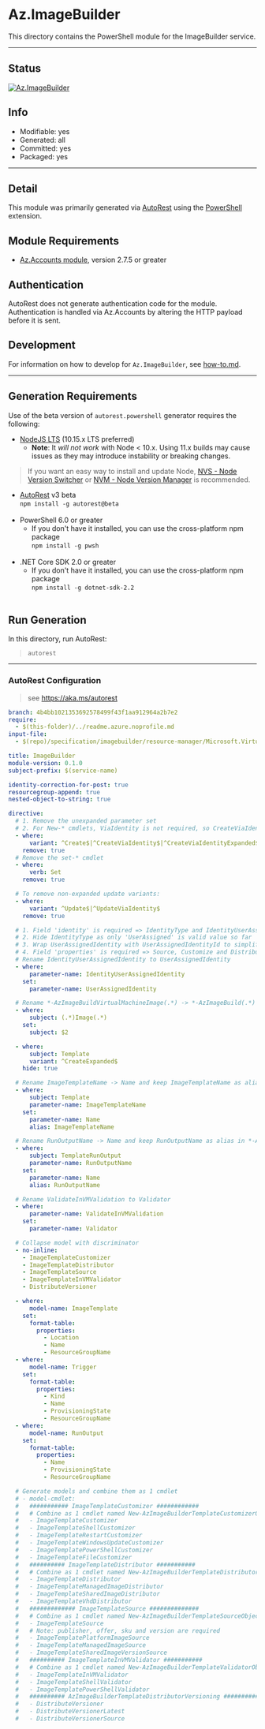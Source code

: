 <!-- region Generated -->
# Az.ImageBuilder
This directory contains the PowerShell module for the ImageBuilder service.

---
## Status
[![Az.ImageBuilder](https://img.shields.io/powershellgallery/v/Az.ImageBuilder.svg?style=flat-square&label=Az.ImageBuilder "Az.ImageBuilder")](https://www.powershellgallery.com/packages/Az.ImageBuilder/)

## Info
- Modifiable: yes
- Generated: all
- Committed: yes
- Packaged: yes

---
## Detail
This module was primarily generated via [AutoRest](https://github.com/Azure/autorest) using the [PowerShell](https://github.com/Azure/autorest.powershell) extension.

## Module Requirements
- [Az.Accounts module](https://www.powershellgallery.com/packages/Az.Accounts/), version 2.7.5 or greater

## Authentication
AutoRest does not generate authentication code for the module. Authentication is handled via Az.Accounts by altering the HTTP payload before it is sent.

## Development
For information on how to develop for `Az.ImageBuilder`, see [how-to.md](how-to.md).
<!-- endregion -->

---
## Generation Requirements
Use of the beta version of `autorest.powershell` generator requires the following:
- [NodeJS LTS](https://nodejs.org) (10.15.x LTS preferred)
  - **Note**: It *will not work* with Node < 10.x. Using 11.x builds may cause issues as they may introduce instability or breaking changes.
> If you want an easy way to install and update Node, [NVS - Node Version Switcher](../nodejs/installing-via-nvs.md) or [NVM - Node Version Manager](../nodejs/installing-via-nvm.md) is recommended.
- [AutoRest](https://aka.ms/autorest) v3 beta <br>`npm install -g autorest@beta`<br>&nbsp;
- PowerShell 6.0 or greater
  - If you don't have it installed, you can use the cross-platform npm package <br>`npm install -g pwsh`<br>&nbsp;
- .NET Core SDK 2.0 or greater
  - If you don't have it installed, you can use the cross-platform npm package <br>`npm install -g dotnet-sdk-2.2`<br>&nbsp;

## Run Generation
In this directory, run AutoRest:
> `autorest`

---
### AutoRest Configuration
> see https://aka.ms/autorest

``` yaml
branch: 4b4bb1021353692578499f43f1aa912964a2b7e2
require:
  - $(this-folder)/../readme.azure.noprofile.md
input-file:
  - $(repo)/specification/imagebuilder/resource-manager/Microsoft.VirtualMachineImages/stable/2022-07-01/imagebuilder.json

title: ImageBuilder
module-version: 0.1.0
subject-prefix: $(service-name)

identity-correction-for-post: true
resourcegroup-append: true
nested-object-to-string: true

directive:
  # 1. Remove the unexpanded parameter set
  # 2. For New-* cmdlets, ViaIdentity is not required, so CreateViaIdentityExpanded is removed as well
  - where:
      variant: ^Create$|^CreateViaIdentity$|^CreateViaIdentityExpanded$
    remove: true
  # Remove the set-* cmdlet
  - where:
      verb: Set
    remove: true

  # To remove non-expanded update variants:
  - where:
      variant: ^Update$|^UpdateViaIdentity$
    remove: true

  # 1. Field 'identity' is required => IdentityType and IdentityUserAssignedIdentity are required
  # 2. Hide IdentityType as only 'UserAssigned' is valid value so far
  # 3. Wrap UserAssignedIdentity with UserAssignedIdentityId to simplify customer's input 
  # 4. Field 'properties' is required => Source, Customize and Distribute are required
  # Rename IdentityUserAssignedIdentity to UserAssignedIdentity
  - where:
      parameter-name: IdentityUserAssignedIdentity
    set:
      parameter-name: UserAssignedIdentity

  # Rename *-AzImageBuildVirtualMachineImage(.*) -> *-AzImageBuild(.*)
  - where:
      subject: (.*)Image(.*)
    set:
      subject: $2

  - where:
      subject: Template
      variant: ^CreateExpanded$
    hide: true

  # Rename ImageTemplateName -> Name and keep ImageTemplateName as alias in *-AzImageBuildTemplate
  - where:
      subject: Template
      parameter-name: ImageTemplateName
    set:
      parameter-name: Name
      alias: ImageTemplateName

  # Rename RunOutputName -> Name and keep RunOutputName as alias in *-AzImageBuildTemplateRunOutput
  - where:
      subject: TemplateRunOutput
      parameter-name: RunOutputName
    set:
      parameter-name: Name
      alias: RunOutputName

  # Rename ValidateInVMValidation to Validator 
  - where:
      parameter-name: ValidateInVMValidation
    set:
      parameter-name: Validator

  # Collapse model with discriminator
  - no-inline:
    - ImageTemplateCustomizer
    - ImageTemplateDistributor
    - ImageTemplateSource
    - ImageTemplateInVMValidator
    - DistributeVersioner

  - where:
      model-name: ImageTemplate
    set:
      format-table:
        properties:
          - Location
          - Name
          - ResourceGroupName
  - where:
      model-name: Trigger
    set:
      format-table:
        properties:
          - Kind
          - Name
          - ProvisioningState
          - ResourceGroupName
  - where:
      model-name: RunOutput
    set:
      format-table:
        properties:
          - Name
          - ProvisioningState
          - ResourceGroupName

  # Generate models and combine them as 1 cmdlet
  # - model-cmdlet:
  #   ########### ImageTemplateCustomizer ############
  #   # Combine as 1 cmdlet named New-AzImageBuilderTemplateCustomizerObject
  #   - ImageTemplateCustomizer
  #   - ImageTemplateShellCustomizer
  #   - ImageTemplateRestartCustomizer
  #   - ImageTemplateWindowsUpdateCustomizer
  #   - ImageTemplatePowerShellCustomizer
  #   - ImageTemplateFileCustomizer
  #   ########## ImageTemplateDistributor ###########
  #   # Combine as 1 cmdlet named New-AzImageBuilderTemplateDistributorObject
  #   - ImageTemplateDistributor
  #   - ImageTemplateManagedImageDistributor
  #   - ImageTemplateSharedImageDistributor
  #   - ImageTemplateVhdDistributor
  #   ############# ImageTemplateSource ##############
  #   # Combine as 1 cmdlet named New-AzImageBuilderTemplateSourceObject
  #   - ImageTemplateSource
  #   # Note: publisher, offer, sku and version are required
  #   - ImageTemplatePlatformImageSource 
  #   - ImageTemplateManagedImageSource
  #   - ImageTemplateSharedImageVersionSource
  #   ########## ImageTemplateInVMValidator ###########
  #   # Combine as 1 cmdlet named New-AzImageBuilderTemplateValidatorObject
  #   - ImageTemplateInVMValidator
  #   - ImageTemplateShellValidator
  #   - ImageTemplatePowerShellValidator
  #   ########## AzImageBuilderTemplateDistributorVersioning ###########
  #   - DistributeVersioner
  #   - DistributeVersionerLatest
  #   - DistributeVersionerSource
```
